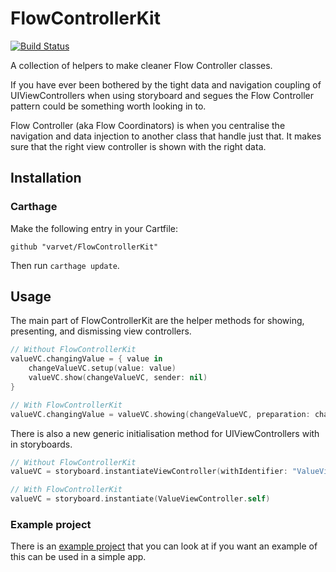# FlowControllerKit

[![Build Status](https://travis-ci.org/varvet/FlowControllerKit.svg?branch=master)](https://travis-ci.org/varvet/FlowControllerKit)

A collection of helpers to make cleaner Flow Controller classes.

If you have ever been bothered by the tight data and navigation coupling of UIViewControllers when using storyboard and segues the Flow Controller pattern could be something worth looking in to.

Flow Controller (aka Flow Coordinators) is when you centralise the navigation and data injection to another class that handle just that. It makes sure that the right view controller is shown with the right data.

## Installation

### Carthage

Make the following entry in your Cartfile:

```
github "varvet/FlowControllerKit"
```

Then run `carthage update`.

## Usage

The main part of FlowControllerKit are the helper methods for showing, presenting, and dismissing view controllers.

```swift
// Without FlowControllerKit
valueVC.changingValue = { value in
    changeValueVC.setup(value: value)
    valueVC.show(changeValueVC, sender: nil)
}

// With FlowControllerKit
valueVC.changingValue = valueVC.showing(changeValueVC, preparation: changeValueVC.setup(value:))
```

There is also a new generic initialisation method for UIViewControllers with in storyboards.

```swift
// Without FlowControllerKit
valueVC = storyboard.instantiateViewController(withIdentifier: "ValueViewController") as! ValueViewController

// With FlowControllerKit
valueVC = storyboard.instantiate(ValueViewController.self)
```

### Example project

There is an [example project][example] that you can look at if you want an example of this can be used in a simple app.

[example]: https://github.com/varvet/FlowControllerKit/tree/feature/travis-ci/Example